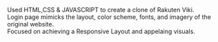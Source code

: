 Used HTML,CSS & JAVASCRIPT to create a clone of Rakuten Viki.
<br>
Login page mimicks the layout, color scheme, fonts, and imagery of the original website.
<br>
Focused on achieving a Responsive Layout and appelaing visuals.
